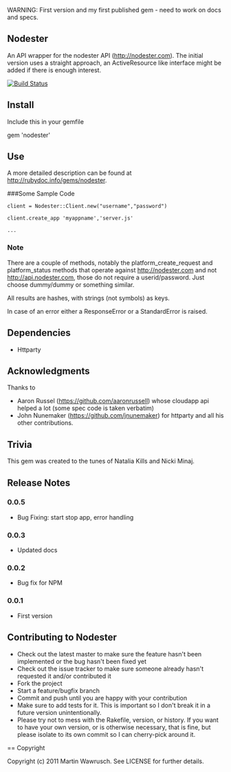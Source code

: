 
WARNING: First version and my first published gem - need to work on docs and specs.

## Nodester

An API wrapper for the nodester API (<http://nodester.com>). The initial version uses a straight approach, an ActiveResource like interface might be added if there is enough interest.

[![Build Status](http://travis-ci.org/scottyapp/ruby-nodester.png)](http://travis-ci.org/scottyapp/ruby-nodester)

## Install

Include this in your gemfile

gem 'nodester'

## Use
A more detailed description can be found at <http://rubydoc.info/gems/nodester>.

###Some Sample Code

    client = Nodester::Client.new("username","password")

    client.create_app 'myappname','server.js'

    ...

### Note
There are a couple of methods, notably the platform_create_request and platform_status methods that
operate against <http://nodester.com> and not <http://api.nodester.com>, those do not require a userid/password. Just choose dummy/dummy or something similar.

All results are hashes, with strings (not symbols) as keys. 

In case of an error either a ResponseError or a StandardError is raised.

## Dependencies

* Httparty 

## Acknowledgments

Thanks to 

* Aaron Russel (<https://github.com/aaronrussell>) whose cloudapp api helped a lot (some spec code is taken verbatim) 
* John Nunemaker (<https://github.com/jnunemaker>) for httparty and all his other contributions.

## Trivia

This gem was created to the tunes of Natalia Kills and Nicki Minaj.

## Release Notes

### 0.0.5
* Bug Fixing: start stop app, error handling

### 0.0.3
* Updated docs

### 0.0.2
* Bug fix for NPM

### 0.0.1
* First version

## Contributing to Nodester
 
* Check out the latest master to make sure the feature hasn't been implemented or the bug hasn't been fixed yet
* Check out the issue tracker to make sure someone already hasn't requested it and/or contributed it
* Fork the project
* Start a feature/bugfix branch
* Commit and push until you are happy with your contribution
* Make sure to add tests for it. This is important so I don't break it in a future version unintentionally.
* Please try not to mess with the Rakefile, version, or history. If you want to have your own version, or is otherwise necessary, that is fine, but please isolate to its own commit so I can cherry-pick around it.

== Copyright

Copyright (c) 2011 Martin Wawrusch. See LICENSE for
further details.

